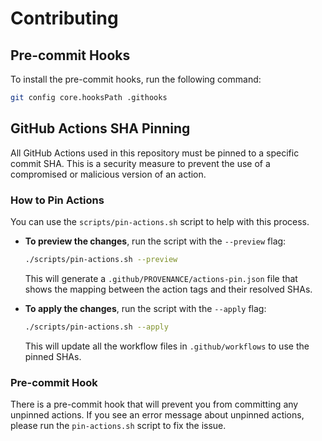 # Contributing

## Pre-commit Hooks

To install the pre-commit hooks, run the following command:

```bash
git config core.hooksPath .githooks
```

## GitHub Actions SHA Pinning

All GitHub Actions used in this repository must be pinned to a specific commit SHA. This is a security measure to prevent the use of a compromised or malicious version of an action.

### How to Pin Actions

You can use the `scripts/pin-actions.sh` script to help with this process.

* **To preview the changes**, run the script with the `--preview` flag:
  ```bash
  ./scripts/pin-actions.sh --preview
  ```
  This will generate a `.github/PROVENANCE/actions-pin.json` file that shows the mapping between the action tags and their resolved SHAs.

* **To apply the changes**, run the script with the `--apply` flag:
  ```bash
  ./scripts/pin-actions.sh --apply
  ```
  This will update all the workflow files in `.github/workflows` to use the pinned SHAs.

### Pre-commit Hook

There is a pre-commit hook that will prevent you from committing any unpinned actions. If you see an error message about unpinned actions, please run the `pin-actions.sh` script to fix the issue.
